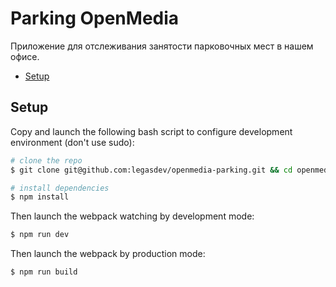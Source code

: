 # Parking OpenMedia

Приложение для отслеживания занятости парковочных мест в нашем офисе.

- [Setup](#markdown-header-setup)

## Setup

Copy and launch the following bash script to configure development environment (don't use sudo):

```bash
# clone the repo
$ git clone git@github.com:legasdev/openmedia-parking.git && cd openmedia-parking

# install dependencies
$ npm install
```

Then launch the webpack watching by development mode:
```bash
$ npm run dev
```

Then launch the webpack by production mode:
```bash
$ npm run build
```
